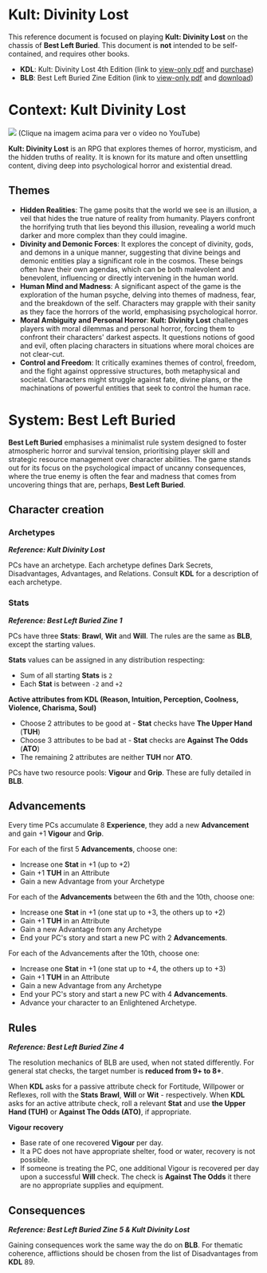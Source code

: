 # Kult: Divinity Lost

This reference document is focused on playing **Kult: Divinity Lost** on the chassis of **Best Left Buried**. This document is **not** intended to be self-contained, and requires other books.

- **KDL**: Kult: Divinity Lost 4th Edition (link to [view-only pdf](https://drive.google.com/open?id=1gPczGPNEelkE9i1ghwD9T7i7nLX9pnSx&usp=drive_fs) and [purchase](https://helmgast.se/en/kult/))
- **BLB**: Best Left Buried Zine Edition (link to [view-only pdf](https://drive.google.com/open?id=1gMvMcuhIFXWkvjqnP8e-XpcMVObmRVrY&usp=drive_fs) and [download](https://soulmuppet-store.co.uk/products/best-left-buried-zini-edition))

# Context: Kult Divinity Lost

[![](https://img.youtube.com/vi/78jZImSiTgc/0.jpg)](https://www.youtube.com/watch?v=78jZImSiTgc)
(Clique na imagem acima para ver o vídeo no YouTube)

**Kult: Divinity Lost** is an RPG that explores themes of horror, mysticism, and the hidden truths of reality. It is known for its mature and often unsettling content, diving deep into psychological horror and existential dread.

## Themes

- **Hidden Realities**: The game posits that the world we see is an illusion, a veil that hides the true nature of reality from humanity. Players confront the horrifying truth that lies beyond this illusion, revealing a world much darker and more complex than they could imagine.
- **Divinity and Demonic Forces**: It explores the concept of divinity, gods, and demons in a unique manner, suggesting that divine beings and demonic entities play a significant role in the cosmos. These beings often have their own agendas, which can be both malevolent and benevolent, influencing or directly intervening in the human world.
- **Human Mind and Madness**: A significant aspect of the game is the exploration of the human psyche, delving into themes of madness, fear, and the breakdown of the self. Characters may grapple with their sanity as they face the horrors of the world, emphasising psychological horror.
- **Moral Ambiguity and Personal Horror**: **Kult: Divinity Lost** challenges players with moral dilemmas and personal horror, forcing them to confront their characters' darkest aspects. It questions notions of good and evil, often placing characters in situations where moral choices are not clear-cut.
- **Control and Freedom**: It critically examines themes of control, freedom, and the fight against oppressive structures, both metaphysical and societal. Characters might struggle against fate, divine plans, or the machinations of powerful entities that seek to control the human race.

# System: Best Left Buried

**Best Left Buried** emphasises a minimalist rule system designed to foster atmospheric horror and survival tension, prioritising player skill and strategic resource management over character abilities. The game stands out for its focus on the psychological impact of uncanny consequences, where the true enemy is often the fear and madness that comes from uncovering things that are, perhaps, **Best Left Buried**.

## Character creation

### Archetypes
***Reference: Kult Divinity Lost***

PCs have an archetype. Each archetype defines Dark Secrets, Disadvantages, Advantages, and Relations. Consult **KDL** for a description of each archetype.

### Stats
***Reference: Best Left Buried Zine 1***

PCs have three **Stats**: **Brawl**, **Wit** and **Will**. The rules are the same as **BLB**, except the starting values.

**Stats** values can be assigned in any distribution respecting:  
- Sum of all starting **Stats** is `2`
- Each **Stat** is between `-2` and `+2`

**Active attributes from KDL (Reason, Intuition, Perception, Coolness, Violence, Charisma, Soul)**
- Choose 2 attributes to be good at - **Stat** checks have **The Upper Hand** (**TUH**)
- Choose 3 attributes to be bad at - **Stat** checks are **Against The Odds** (**ATO**)
- The remaining 2 attributes are neither **TUH** nor **ATO**.

PCs have two resource pools: **Vigour** and **Grip**. These are fully detailed in **BLB**.

## Advancements

Every time PCs accumulate 8 **Experience**, they add a new **Advancement** and gain +1 **Vigour** and **Grip**.

For each of the first 5 **Advancements**, choose one:  
- Increase one **Stat** in +1 (up to +2)
- Gain +1 **TUH** in an Attribute
- Gain a new Advantage from your Archetype

For each of the **Advancements** between the 6th and the 10th, choose one:  
- Increase one **Stat** in +1 (one stat up to +3, the others up to +2)
- Gain +1 **TUH** in an Attribute
- Gain a new Advantage from any Archetype
- End your PC's story and start a new PC with 2 **Advancements**.

For each of the Advancements after the 10th, choose one:  
- Increase one **Stat** in +1 (one stat up to +4, the others up to +3)
- Gain +1 **TUH** in an Attribute
- Gain a new Advantage from any Archetype
- End your PC's story and start a new PC with 4 **Advancements**.
- Advance your character to an Enlightened Archetype.

## Rules
***Reference: Best Left Buried Zine 4***

The resolution mechanics of BLB are used, when not stated differently. For general stat checks, the target number is **reduced from 9+ to 8+**.

When **KDL** asks for a passive attribute check for Fortitude, Willpower or Reflexes, roll with the **Stats** **Brawl**, **Will** or **Wit** - respectively. When **KDL** asks for an active attribute check, roll a relevant **Stat** and use **the Upper Hand (TUH)** or **Against The Odds (ATO)**, if appropriate.

**Vigour recovery**
- Base rate of one recovered **Vigour** per day.
- It a PC does not have appropriate shelter, food or water, recovery is not possible.
- If someone is treating the PC, one additional Vigour is recovered per day upon a successful **Will** check. The check is **Against The Odds** it there are no appropriate supplies and equipment.

## Consequences
***Reference: Best Left Buried Zine 5 & Kult Divinity Lost***

Gaining consequences work the same way the do on **BLB**. For thematic coherence, afflictions should be chosen from the list of Disadvantages from **KDL** 89.
